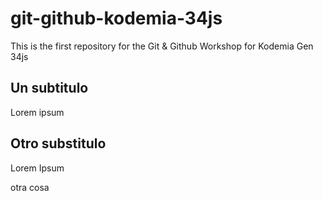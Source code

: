 # git-github-kodemia-34js
This is the first repository for the Git &amp; Github Workshop for Kodemia Gen 34js

## Un subtitulo
Lorem ipsum

## Otro substitulo


Lorem Ipsum


otra cosa
